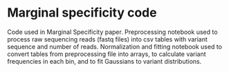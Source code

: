 # Marginal specificity code
Code used in Marginal Specificity paper.
Preprocessing notebook used to process raw sequencing reads (fastq files) into csv tables with variant sequence and number of reads.
Normalization and fitting notebook used to convert tables from preprocessing file into arrays, to calculate variant frequencies in each bin, and to fit Gaussians to variant distributions.
